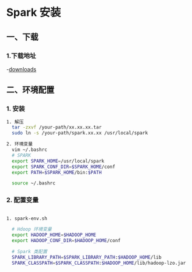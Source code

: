 # Spark 安装


## 一、下载

### 1.下载地址

-[downloads](http://spark.apache.org/downloads.html)

## 二、环境配置

### 1. 安装

``` sh
1. 解压
  tar -zxvf /your-path/xx.xx.xx.tar
  sudo ln -s /your-path/spark.xx.xx /usr/local/spark

2. 环境变量
  vim ~/.bashrc
  # SPARK
  export SPARK_HOME=/usr/local/spark
  export SPARK_CONF_DIR=$SPARK_HOME/conf
  export PATH=$SPARK_HOME/bin:$PATH

  source ~/.bashrc
```

### 2. 配置变量

``` sh

1. spark-env.sh

  # Hdoop 环境变量
  export HADOOP_HOME=$HADOOP_HOME
  export HADOOP_CONF_DIR=$HADOOP_HOME/conf

  # Spark 类配置
  SPARK_LIBRARY_PATH=$SPARK_LIBRARY_PATH:$HADOOP_HOME/lib
  SPARK_CLASSPATH=$SPARK_CLASSPATH:$HADOOP_HOME/lib/hadoop-lzo.jar

```
